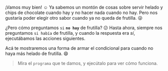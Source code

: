 <gs-attire attire-url="https://raw.githubusercontent.com/MumukiProject/mumuki-guia-gobstones-alternativa-kids/master/assets/attires/config.json"> </gs-attire> <gs-toolbox toolbox-url="https://raw.githubusercontent.com/MumukiProject/mumuki-guia-gobstones-alternativa-kids/master/assets/toolbox.xml"> </gs-toolbox>

¡Vamos muy bien! :relaxed: Ya sabemos un montón de cosas sobre servir helado y chips de chocolate cuando hay y no hacer nada cuando no hay. Pero nos gustaría poder elegir otro sabor cuando ya no queda de frutilla. :stuck_out_tongue_winking_eye:

¿Pero cómo preguntamos `si` **`no hay`** de frutilla? :confused: Hasta ahora, siempre nos preguntamos `si había` de frutilla, y cuando la respuesta era _sí_, ejecutábamos las acciones siguientes.

Acá te mostraremos una forma de armar el condicional para cuando no haya más helado de frutilla. :smile:

> Mira el `programa` que te damos, y ejecútalo para ver cómo funciona. 
